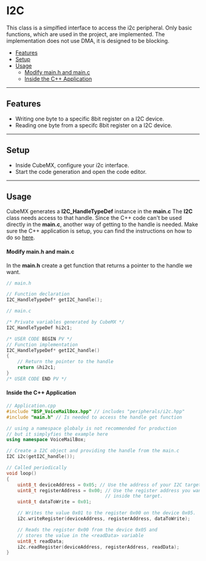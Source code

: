 # I2C
This class is a simplfied interface to access the i2c peripheral.
Only basic functions, which are used in the project, are implemented.
The implementation does not use DMA, it is designed to be blocking.

- [Features](#features)
- [Setup](#setup)
- [Usage](#usage)
    - [Modify main.h and main.c](#modify-mainh-and-mainc)
    - [Inside the C++ Application](#inside-the-c-application)

---
## Features
- Writing one byte to a specific 8bit register on a I2C device.
- Reading one byte from a specifc 8bit register on a I2C device.

---
## Setup    
- Inside CubeMX, configure your i2c interface.
- Start the code generation and open the code editor.

---
## Usage
CubeMX generates a **I2C_HandleTypeDef** instance in the **main.c**
The **I2C** class needs access to that handle. Since the C++ code can't be used directly in the **main.c**, another way of getting to the handle is needed.
Make sure the C++ application is setup, you can find the instructions on how to do so [here](CppFromC.md).

#### Modify main.h and main.c
In the **main.h** create a get function that returns a pointer to the handle we want.
``` C
// main.h

// Function declaration
I2C_HandleTypeDef* getI2C_handle();
```

``` C
// main.c

/* Private variables generated by CubeMX */
I2C_HandleTypeDef hi2c1;

/* USER CODE BEGIN PV */
// Function implementation
I2C_HandleTypeDef* getI2C_handle()
{
    // Return the pointer to the handle
    return &hi2c1;
}
/* USER CODE END PV */
```

#### Inside the C++ Application
``` C++ 
// Application.cpp
#include "BSP_VoiceMailBox.hpp" // includes "peripherals/i2c.hpp"
#include "main.h" // Is needed to access the handle get function

// using a namespace globaly is not recommended for production
// but it simplyfies the example here
using namespace VoiceMailBox; 

// Create a I2C object and providing the handle from the main.c
I2C i2c(getI2C_handle());

// Called periodically
void loop()
{
    uint8_t deviceAddress = 0x05; // Use the address of your I2C target
    uint8_t registerAddress = 0x00; // Use the register address you want to read/write to, 
                                    // inside the target.
    uint8_t dataToWrite = 0x01;

    // Writes the value 0x01 to the register 0x00 on the device 0x05.
    i2c.writeRegister(deviceAddress, registerAddress, dataToWrite);

    // Reads the register 0x00 from the device 0x05 and
    // stores the value in the <readData> variable
    uint8_t readData;
    i2c.readRegister(deviceAddress, registerAddress, readData);
}
```


``` C++ 

```